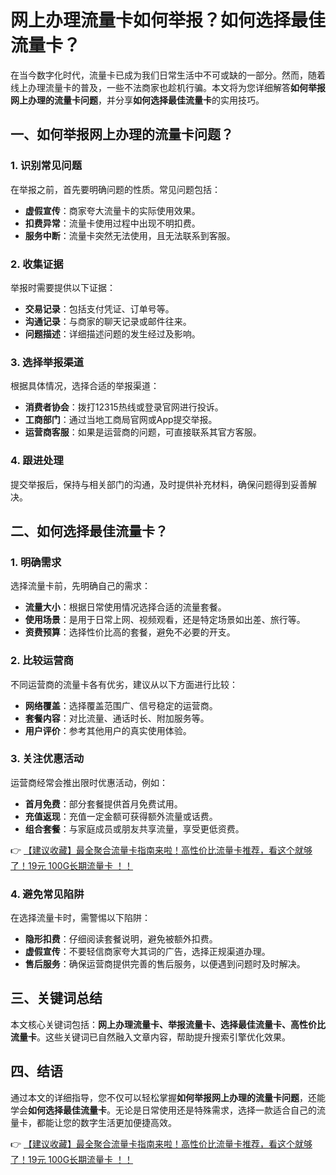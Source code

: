 # 网上办理流量卡如何举报？如何选择最佳流量卡？

在当今数字化时代，流量卡已成为我们日常生活中不可或缺的一部分。然而，随着线上办理流量卡的普及，一些不法商家也趁机行骗。本文将为您详细解答**如何举报网上办理的流量卡问题**，并分享**如何选择最佳流量卡**的实用技巧。

## 一、如何举报网上办理的流量卡问题？

### 1. 识别常见问题
在举报之前，首先要明确问题的性质。常见问题包括：
- **虚假宣传**：商家夸大流量卡的实际使用效果。
- **扣费异常**：流量卡使用过程中出现不明扣费。
- **服务中断**：流量卡突然无法使用，且无法联系到客服。

### 2. 收集证据
举报时需要提供以下证据：
- **交易记录**：包括支付凭证、订单号等。
- **沟通记录**：与商家的聊天记录或邮件往来。
- **问题描述**：详细描述问题的发生经过及影响。

### 3. 选择举报渠道
根据具体情况，选择合适的举报渠道：
- **消费者协会**：拨打12315热线或登录官网进行投诉。
- **工商部门**：通过当地工商局官网或App提交举报。
- **运营商客服**：如果是运营商的问题，可直接联系其官方客服。

### 4. 跟进处理
提交举报后，保持与相关部门的沟通，及时提供补充材料，确保问题得到妥善解决。

## 二、如何选择最佳流量卡？

### 1. 明确需求
选择流量卡前，先明确自己的需求：
- **流量大小**：根据日常使用情况选择合适的流量套餐。
- **使用场景**：是用于日常上网、视频观看，还是特定场景如出差、旅行等。
- **资费预算**：选择性价比高的套餐，避免不必要的开支。

### 2. 比较运营商
不同运营商的流量卡各有优劣，建议从以下方面进行比较：
- **网络覆盖**：选择覆盖范围广、信号稳定的运营商。
- **套餐内容**：对比流量、通话时长、附加服务等。
- **用户评价**：参考其他用户的真实使用体验。

### 3. 关注优惠活动
运营商经常会推出限时优惠活动，例如：
- **首月免费**：部分套餐提供首月免费试用。
- **充值返现**：充值一定金额可获得额外流量或话费。
- **组合套餐**：与家庭成员或朋友共享流量，享受更低资费。

👉 [【建议收藏】最全聚合流量卡指南来啦！高性价比流量卡推荐，看这个就够了！19元 100G长期流量卡 ！！](https://bit.ly/Liuliangka)

### 4. 避免常见陷阱
在选择流量卡时，需警惕以下陷阱：
- **隐形扣费**：仔细阅读套餐说明，避免被额外扣费。
- **虚假宣传**：不要轻信商家夸大其词的广告，选择正规渠道办理。
- **售后服务**：确保运营商提供完善的售后服务，以便遇到问题时及时解决。

## 三、关键词总结
本文核心关键词包括：**网上办理流量卡、举报流量卡、选择最佳流量卡、高性价比流量卡**。这些关键词已自然融入文章内容，帮助提升搜索引擎优化效果。

## 四、结语
通过本文的详细指导，您不仅可以轻松掌握**如何举报网上办理的流量卡问题**，还能学会**如何选择最佳流量卡**。无论是日常使用还是特殊需求，选择一款适合自己的流量卡，都能让您的数字生活更加便捷高效。

👉 [【建议收藏】最全聚合流量卡指南来啦！高性价比流量卡推荐，看这个就够了！19元 100G长期流量卡 ！！](https://bit.ly/Liuliangka)